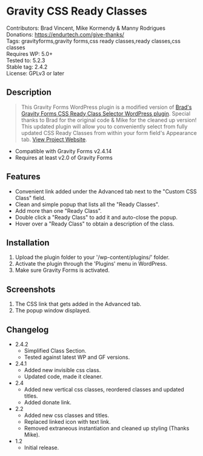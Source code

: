# Gravity CSS Ready Classes

Contributors: Brad Vincent, Mike Kormendy & Manny Rodrigues  
Donations: https://endurtech.com/give-thanks/  
Tags: gravityforms,gravity forms,css ready classes,ready classes,css classes  
Requires WP: 5.0+  
Tested to: 5.2.3  
Stable tag: 2.4.2  
License: GPLv3 or later  

## Description

> This Gravity Forms WordPress plugin is a modified version of [Brad's Gravity Forms CSS Ready Class Selector WordPress plugin](https://wordpress.org/plugins/gravity-forms-css-ready-selector/). Special thanks to Brad for the original code & Mike for the cleaned up version! This updated plugin will allow you to conveniently select from fully updated CSS Ready Classes from within your form field's Appearance tab. [View Project Website](https://endurtech.com/gravity-forms-css-ready-classes-plugin/).  

* Compatible with Gravity Forms v2.4.14
* Requires at least v2.0 of Gravity Forms

## Features

* Convenient link added under the Advanced tab next to the "Custom CSS Class" field.
* Clean and simple popup that lists all the "Ready Classes".
* Add more than one "Ready Class".
* Double click a "Ready Class" to add it and auto-close the popup.
* Hover over a "Ready Class" to obtain a description of the class.

## Installation

1. Upload the plugin folder to your '/wp-content/plugins/' folder.
2. Activate the plugin through the 'Plugins' menu in WordPress.
3. Make sure Gravity Forms is activated.

## Screenshots

1. The CSS link that gets added in the Advanced tab.
2. The popup window displayed.

## Changelog

* 2.4.2
  * Simplified Class Section.
  * Tested against latest WP and GF versions.
* 2.4.1
  * Added new invisible css class.
  * Updated code, made it cleaner.
* 2.4
  * Added new vertical css classes, reordered classes and updated titles.
  * Added donate link.
* 2.2
  * Added new css classes and titles.
  * Replaced linked icon with text link.
  * Removed extraneous instantiation and cleaned up styling (Thanks Mike).
* 1.2
  * Initial release.  
